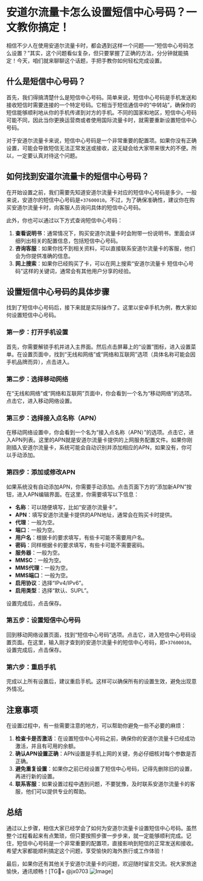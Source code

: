 # 安道尔流量卡怎么设置短信中心号码？一文教你搞定！

相信不少人在使用安道尔流量卡时，都会遇到这样一个问题——“短信中心号码怎么设置？”其实，这个问题看似复杂，但只要掌握了正确的方法，分分钟就能搞定！今天，咱们就来聊聊这个话题，手把手教你如何轻松完成设置。

## 什么是短信中心号码？

首先，我们得搞清楚什么是短信中心号码。简单来说，短信中心号码是手机发送和接收短信时需要连接的一个特定号码。它相当于短信通信中的“中转站”，确保你的短信能够顺利地从你的手机传递到对方的手机。不同的国家和地区，短信中心号码可能不同，因此当你更换运营商或者使用国际流量卡时，就需要重新设置短信中心号码。

对于安道尔流量卡来说，短信中心号码是一个非常重要的配置项。如果你没有正确设置，可能会导致短信无法正常发送或接收，这无疑会给大家带来很大的不便。所以，一定要认真对待这个问题。

## 如何找到安道尔流量卡的短信中心号码？

在开始设置之前，我们需要先知道安道尔流量卡对应的短信中心号码是多少。一般来说，安道尔的短信中心号码是`+37600010`。不过，为了确保准确性，建议你在购买安道尔流量卡时，向客服人员询问具体的短信中心号码。

此外，你也可以通过以下方式查询短信中心号码：

1. **查看说明书**：通常情况下，购买安道尔流量卡时会附带一份说明书，里面会详细列出相关的配置信息，包括短信中心号码。
2. **咨询客服**：如果你找不到相关资料，可以直接联系安道尔流量卡的客服，他们会为你提供准确的信息。
3. **网上搜索**：如果你已经购买了卡，可以在网上搜索“安道尔流量卡 短信中心号码”这样的关键词，通常会有其他用户分享的经验。

## 设置短信中心号码的具体步骤

找到了短信中心号码后，接下来就是实际操作了。这里以安卓手机为例，教大家如何设置短信中心号码。

### 第一步：打开手机设置

首先，你需要解锁手机并进入主界面。然后点击屏幕上的“设置”图标，进入设置菜单。在设置页面中，找到“无线和网络”或“网络和互联网”选项（具体名称可能会因手机品牌而异），点击进入。

### 第二步：选择移动网络

在“无线和网络”或“网络和互联网”页面中，你会看到一个名为“移动网络”的选项。点击它，进入移动网络设置。

### 第三步：选择接入点名称（APN）

在移动网络设置中，你会看到一个名为“接入点名称（APN）”的选项。点击它，进入APN列表。这里的APN就是安道尔流量卡提供的上网服务配置文件。如果你刚刚插入安道尔流量卡，系统可能会自动识别并添加相应的APN，如果没有，你可以手动添加。

### 第四步：添加或修改APN

如果系统没有自动添加APN，你需要手动添加。点击页面下方的“添加新APN”按钮，进入APN编辑界面。在这里，你需要填写以下信息：

- **名称**：可以随便填写，比如“安道尔流量卡”。
- **APN**：填写安道尔流量卡提供的APN地址，通常会在购买卡时提供。
- **代理**：一般为空。
- **端口**：一般为空。
- **用户名**：根据卡的要求填写，有些卡可能不需要用户名。
- **密码**：同样根据卡的要求填写，有些卡可能不需要密码。
- **服务器**：一般为空。
- **MMSC**：一般为空。
- **MMS代理**：一般为空。
- **MMS端口**：一般为空。
- **启用协议**：选择“IPv4/IPv6”。
- **启用类型**：选择“默认、SUPL”。

设置完成后，点击保存。

### 第五步：设置短信中心号码

回到移动网络设置页面，找到“短信中心号码”选项。点击它，进入短信中心号码设置页面。在这里，输入刚才查到的安道尔流量卡的短信中心号码，即`+37600010`。设置完成后，点击保存。

### 第六步：重启手机

完成以上所有设置后，建议重启手机。这样可以确保所有的设置生效，避免出现意外情况。

## 注意事项

在设置过程中，有一些需要注意的地方，可以帮助你避免一些不必要的麻烦：

1. **检查卡是否激活**：在设置短信中心号码之前，确保你的安道尔流量卡已经成功激活，并且有可用的余额。
2. **确认APN设置正确**：APN设置是手机上网的关键，务必仔细核对每个参数是否正确。
3. **避免重复设置**：如果你之前已经设置了短信中心号码，记得先删除旧的设置，再进行新的设置。
4. **联系客服**：如果设置过程中遇到问题，不要犹豫，及时联系安道尔流量卡的客服，他们可以提供专业的帮助。

## 总结

通过以上步骤，相信大家已经学会了如何为安道尔流量卡设置短信中心号码。虽然整个过程看起来有点繁琐，但只要按照步骤一步步来，就一定能够顺利完成。记住，短信中心号码是一个非常重要的配置项，直接影响到短信的正常发送和接收。希望大家都能顺利搞定这个问题，享受愉快的海外旅行或工作体验！

最后，如果你还有其他关于安道尔流量卡的问题，欢迎随时留言交流。祝大家旅途愉快，通讯顺畅！[TG💪+ @jx0703 ![Image](https://github.com/user-attachments/assets/dbca1d08-cadb-493c-b0ec-ad6f7a83f270)]